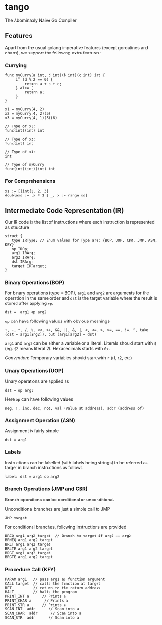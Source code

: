 # tango
The Abominably Naive Go Compiler

## Features

Apart from the usual golang imperative features
(except goroutines and chans), we support the following
extra features:

### Currying

```
func myCurry(a int, d int)(b int)(c int) int {
     if (d % 2 == 0) {
         return a + b + c;
     } else {
         return a;
     }
}

x1 = myCurry(4, 2)
x2 = myCurry(4, 2)(5)
x3 = myCurry(4, 1)(5)(6)

// Type of x1:
func(int)(int) int

// Type of x2:
func(int) int

// Type of x3:
int

// Type of myCurry
func(int)(int)(int) int
```

### For Comprehensions

```
xs := []int{1, 2, 3}
doublexs := [x * 2 | _, x := range xs]
```

## Intermediate Code Representation (IR)

Our IR code is the list of instructions where each instruction is represented as structure 

```
struct {
   type IRType; // Enum values for Type are: {BOP, UOP, CBR, JMP, ASN, KEY} 
   op IROp;
   arg1 IRArg;
   arg2 IRArg;
   dst IRArg;
   target IRTarget;
}
```

### Binary Operations (BOP)

For binary operations (type = BOP), `arg1` and `arg2` are arguments for the operation in the same order and `dst` is the target variable where the result is stored after applying `op`.  

```
dst =  arg1 op arg2
```

`op` can have following values with obvious meanings

```
+, -, *, /, %, <<, >>, &&, ||, &, |, <, <=, >, >=, ==, !=, ^, take (dst = arg1[arg2]), put (arg1[arg2] = dst)
```

`arg1` and `arg2` can be either a variable or a literal. Literals should start with `$` (eg. `$2` means literal 2). Hexadecimals starts with `0x`.  

*Convention*: Temporary variables should start with `r` (r1, r2, etc)

### Unary Operations (UOP)

Unary operations are applied as

```
dst = op arg1
```

Here `op` can have following values

```
neg, !, inc, dec, not, val (Value at address), addr (address of) 
```

### Assignment Operation (ASN)

Assignment is fairly simple

```
dst = arg1
```

### Labels 
 
Instructions can be labelled (with labels being strings) to be referred as target in branch instructions as follows

```
label: dst = arg1 op arg2
```

### Branch Operations (JMP and CBR)

Branch operations can be conditional or unconditional.

Unconditional branches are just a simple call to JMP

```
JMP target
```

For conditional branches, following instructions are provided

```
BREQ arg1 arg2 target  // Branch to target if arg1 == arg2
BRNEQ arg1 arg2 target
BRLT arg1 arg2 target
BRLTE arg1 arg2 target
BRGT arg1 arg2 target
BRGTE arg1 arg2 target
```

### Procedure Call (KEY)

```
PARAM arg1   // pass arg1 as function argument 
CALL target  // calls the function at target
RET          // return to the return address
HALT         // halts the program
PRINT_INT a      // Prints a
PRINT_CHAR a      // Prints a
PRINT_STR a      // Prints a
SCAN_INT  addr      // Scan into a
SCAN_CHAR  addr      // Scan into a
SCAN_STR  addr      // Scan into a
```
